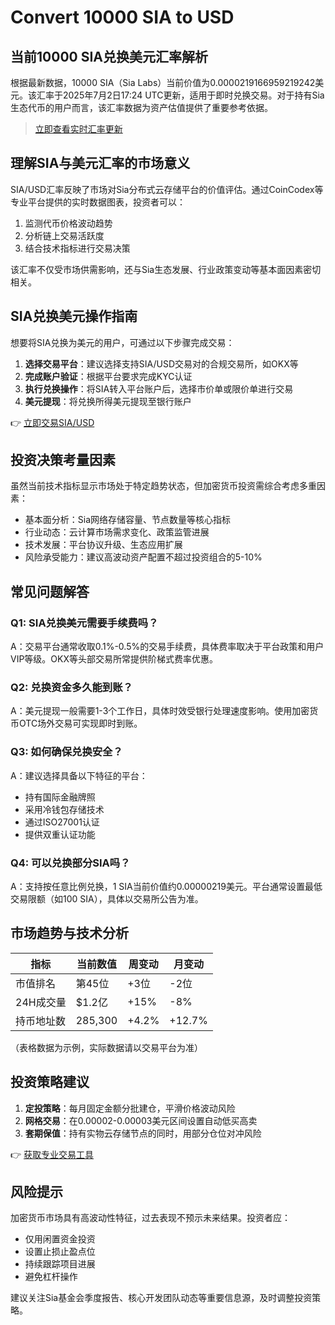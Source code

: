 # Convert 10000 SIA to USD

## 当前10000 SIA兑换美元汇率解析
根据最新数据，10000 SIA（Sia Labs）当前价值为0.0000219166959219242美元。该汇率于2025年7月2日17:24 UTC更新，适用于即时兑换交易。对于持有Sia生态代币的用户而言，该汇率数据为资产估值提供了重要参考依据。

> [立即查看实时汇率更新](https://bit.ly/okx_welcome)

## 理解SIA与美元汇率的市场意义
SIA/USD汇率反映了市场对Sia分布式云存储平台的价值评估。通过CoinCodex等专业平台提供的实时数据图表，投资者可以：
1. 监测代币价格波动趋势
2. 分析链上交易活跃度
3. 结合技术指标进行交易决策

该汇率不仅受市场供需影响，还与Sia生态发展、行业政策变动等基本面因素密切相关。

## SIA兑换美元操作指南
想要将SIA兑换为美元的用户，可通过以下步骤完成交易：

1. **选择交易平台**：建议选择支持SIA/USD交易对的合规交易所，如OKX等
2. **完成账户验证**：根据平台要求完成KYC认证
3. **执行兑换操作**：将SIA转入平台账户后，选择市价单或限价单进行交易
4. **美元提现**：将兑换所得美元提现至银行账户

👉 [立即交易SIA/USD](https://bit.ly/okx_welcome)

## 投资决策考量因素
虽然当前技术指标显示市场处于特定趋势状态，但加密货币投资需综合考虑多重因素：
- 基本面分析：Sia网络存储容量、节点数量等核心指标
- 行业动态：云计算市场需求变化、政策监管进展
- 技术发展：平台协议升级、生态应用扩展
- 风险承受能力：建议高波动资产配置不超过投资组合的5-10%

## 常见问题解答

### Q1: SIA兑换美元需要手续费吗？
A：交易平台通常收取0.1%-0.5%的交易手续费，具体费率取决于平台政策和用户VIP等级。OKX等头部交易所常提供阶梯式费率优惠。

### Q2: 兑换资金多久能到账？
A：美元提现一般需要1-3个工作日，具体时效受银行处理速度影响。使用加密货币OTC场外交易可实现即时到账。

### Q3: 如何确保兑换安全？
A：建议选择具备以下特征的平台：
- 持有国际金融牌照
- 采用冷钱包存储技术
- 通过ISO27001认证
- 提供双重认证功能

### Q4: 可以兑换部分SIA吗？
A：支持按任意比例兑换，1 SIA当前价值约0.00000219美元。平台通常设置最低交易限额（如100 SIA），具体以交易所公告为准。

## 市场趋势与技术分析

| 指标        | 当前数值   | 周变动  | 月变动  |
|-------------|------------|---------|---------|
| 市值排名    | 第45位     | +3位    | -2位    |
| 24H成交量   | $1.2亿     | +15%    | -8%     |
| 持币地址数  | 285,300    | +4.2%   | +12.7%  |

（表格数据为示例，实际数据请以交易平台为准）

## 投资策略建议
1. **定投策略**：每月固定金额分批建仓，平滑价格波动风险
2. **网格交易**：在0.00002-0.00003美元区间设置自动低买高卖
3. **套期保值**：持有实物云存储节点的同时，用部分仓位对冲风险

👉 [获取专业交易工具](https://bit.ly/okx_welcome)

## 风险提示
加密货币市场具有高波动性特征，过去表现不预示未来结果。投资者应：
- 仅用闲置资金投资
- 设置止损止盈点位
- 持续跟踪项目进展
- 避免杠杆操作

建议关注Sia基金会季度报告、核心开发团队动态等重要信息源，及时调整投资策略。